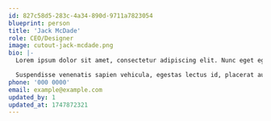 ```yaml
---
id: 827c58d5-283c-4a34-890d-9711a7823054
blueprint: person
title: 'Jack McDade'
role: CEO/Designer
image: cutout-jack-mcdade.png
bio: |-
  Lorem ipsum dolor sit amet, consectetur adipiscing elit. Nunc eget egestas lacus. Nam egestas faucibus lacus, ac euismod ipsum placerat non. Ut viverra ac quam sed imperdiet. Ut nibh ex, cursus at tortor at, commodo tristique sapien. Sed iaculis est quis fermentum aliquam.

  Suspendisse venenatis sapien vehicula, egestas lectus id, placerat augue. Ut efficitur iaculis est. Orci varius natoque penatibus et magnis dis parturient montes, nascetur ridiculus mus. Etiam tincidunt diam ut nisi porttitor aliquet.
phone: '000 0000'
email: example@example.com
updated_by: 1
updated_at: 1747872321
---
```

